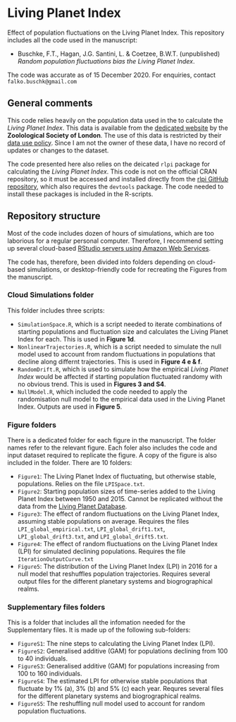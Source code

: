 # Living Planet Index

Effect of population fluctuations on the Living Planet Index. This repository includes all the code used in the manuscript:

* Buschke, F.T., Hagan, J.G. Santini, L. & Coetzee, B.W.T. (unpublished) *Random population fluctuations bias the Living Planet Index*.

The code was accurate as of 15 December 2020. For enquiries, contact `falko.buschk@gmail.com`

## General comments

This code relies heavily on the population data used in the to calculate the *Living Planet Index*. This data is available from the [dedicated website](http://stats.livingplanetindex.org/) by the **Zoolological Society of London**. The use of this data is restricted by their [data use policy](https://livingplanetindex.org/documents/data_agreement.pdf). Since I am not the owner of these data, I have no record of updates or changes to the dataset.

The code presented here also relies on the deicated `rlpi` package for calculating the *Living Planet Index*. This code is not on the official CRAN repository, so it must be accessed and installed directly from the [rlpi GitHub repository](https://github.com/Zoological-Society-of-London/rlpi), which also requires the `devtools` package. The code needed to install these packages is included in the R-scripts.


## Repository structure

Most of the code includes dozen of hours of simulations, which are too laborious for a regular personal computer. Therefore, I recommend setting up  several cloud-based [RStudio servers using Amazon Web Services](https://www.louisaslett.com/RStudio_AMI/). 

The code has, therefore, been divided into folders depending on cloud-based simulations, or desktop-friendly code for recreating the Figures from the manuscript.

### Cloud Simulations folder

This folder includes three scripts:

  * `SimulationSpace.R`, which is a script needed to iterate combinations of starting populations and fluctuation size and calculates the Living Planet Index for each. This is used in **Figure 1d**.
  * `NonlinearTrajectories.R`, which is a script needed to simulate the null model used to account from random fluctuations in populations that decline along differnt trajectories. This is used in **Figure 4 e & f**.
  * `RandomDrift.R`, which is used to simulate how the empirical *Living Planet Index* would be affected if starting population fluctuated randomy with no obvious trend. This is used in **Figures 3 and S4**.
  * `NullModel.R`, which included the code needed to apply the randomisation null model to the empirical data used in the Living Planet Index. Outputs are used in **Figure 5**.
  
### Figure folders

There is a dedicated folder for each figure in the manuscript. The folder names refer to the relevant figure. Each foler also includes the code and input dataset required to replicate the figure. A copy of the figure is also included in the folder. There are 10 folders:

* `Figure1`: The Living Planet Index of fluctuating, but otherwise stable, populations. Relies on the file `LPISpace.txt`.
* `Figure2`: Starting population sizes of time-series added to the Living Planet Index between 1950 and 2015. Cannot be replicated without the data from the [Living Planet Database](http://stats.livingplanetindex.org/).
* `Figure3`: The effect of random fluctuations on the Living Planet Index, assuming stable populations on average. Requires the files `LPI_global_empirical.txt`, `LPI_global_drift1.txt`, `LPI_global_drift3.txt`, and `LPI_global_drift5.txt`.
* `Figure4`: The effect of random fluctuations on the Living Planet Index (LPI) for simulated declining populations. Requires the file `IterationOutputCurve.txt`
* `Figure5`: The distribution of the Living Planet Index (LPI) in 2016 for a null model that reshuffles population trajectories. Requires several output files for the different planetary systems and biogrographical realms.

### Supplementary files folders

This is a folder that includes all the infomation needed for the Supplementary files. It is made up of the following sub-folders:

* `FigureS1`: The nine steps to calculating the Living Planet Index (LPI).
* `FigureS2`: Generalised additive (GAM) for populations declining from 100 to 40 individuals.
* `FigureS3`: Generalised additive (GAM) for populations increasing from 100 to 160 individuals.
* `FigureS4`: The estimated LPI for otherwise stable populations that fluctuate by 1% (a), 3% (b) and 5% (c) each year. Requres several files for the different planetary systems and biogrographical realms. 
* `FigureS5`: The reshuffling null model used to account for random population fluctuations.

